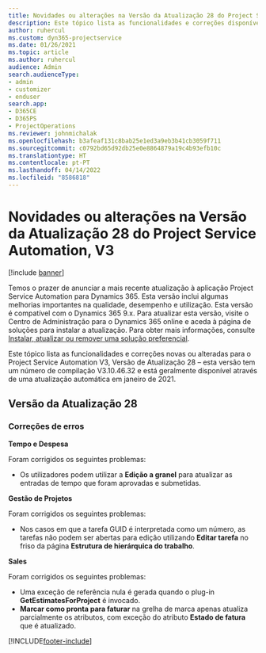 ```yaml
---
title: Novidades ou alterações na Versão da Atualização 28 do Project Service Automation, V3
description: Este tópico lista as funcionalidades e correções disponíveis no Project Service Automation V3, Versão da Atualização 28, V3.
author: ruhercul
ms.custom: dyn365-projectservice
ms.date: 01/26/2021
ms.topic: article
ms.author: ruhercul
audience: Admin
search.audienceType:
- admin
- customizer
- enduser
search.app:
- D365CE
- D365PS
- ProjectOperations
ms.reviewer: johnmichalak
ms.openlocfilehash: b3afeaf131c8bab25e1ed3a9eb3b41cb3059f711
ms.sourcegitcommit: c0792bd65d92db25e0e8864879a19c4b93efb10c
ms.translationtype: HT
ms.contentlocale: pt-PT
ms.lasthandoff: 04/14/2022
ms.locfileid: "8586818"
---
```

# <a name="whats-new-or-changed-in-project-service-automation-update-release-28-v3"></a>Novidades ou alterações na Versão da Atualização 28 do Project Service Automation, V3

[!include [banner](../includes/psa-now-project-operations.md)]

Temos o prazer de anunciar a mais recente atualização à aplicação Project Service Automation para Dynamics 365. Esta versão inclui algumas melhorias importantes na qualidade, desempenho e utilização. Esta versão é compatível com o Dynamics 365 9.x. Para atualizar esta versão, visite o Centro de Administração para o Dynamics 365 online e aceda à página de soluções para instalar a atualização. Para obter mais informações, consulte [Instalar, atualizar ou remover uma solução preferencial](/power-platform/admin/install-remove-preferred-solution).

Este tópico lista as funcionalidades e correções novas ou alteradas para o Project Service Automation V3, Versão de Atualização 28 – esta versão tem um número de compilação V3.10.46.32 e está geralmente disponível através de uma atualização automática em janeiro de 2021.

## <a name="update-release-28"></a>Versão da Atualização 28

### <a name="bug-fixes"></a>Correções de erros

**Tempo e Despesa**

Foram corrigidos os seguintes problemas:

- Os utilizadores podem utilizar a **Edição a granel** para atualizar as entradas de tempo que foram aprovadas e submetidas.

**Gestão de Projetos**

Foram corrigidos os seguintes problemas:

- Nos casos em que a tarefa GUID é interpretada como um número, as tarefas não podem ser abertas para edição utilizando **Editar tarefa** no friso da página **Estrutura de hierárquica do trabalho**.

**Sales**

Foram corrigidos os seguintes problemas:

- Uma exceção de referência nula é gerada quando o plug-in **GetEstimatesForProject** é invocado.
- **Marcar como pronta para faturar** na grelha de marca apenas atualiza parcialmente os atributos, com exceção do atributo **Estado de fatura** que é atualizado.



[!INCLUDE[footer-include](../includes/footer-banner.md)]
